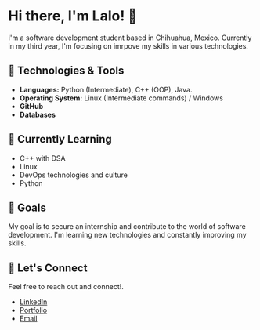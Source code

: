# Hi there, I'm Lalo! 👋

I'm a  software development student based in Chihuahua, Mexico. Currently in my third year, I'm focusing on imrpove my skills in various technologies.

## 🔧 Technologies & Tools
- **Languages:** Python (Intermediate), C++ (OOP), Java.
- **Operating System:** Linux (Intermediate commands) / Windows
- **GitHub**
- **Databases**

## 🌱 Currently Learning
- C++ with DSA
- Linux
- DevOps technologies and culture
- Python

## 🚀 Goals
My goal is to secure an internship and contribute to the world of software development. I'm learning new technologies and constantly improving my skills.

## 🤝 Let's Connect
Feel free to reach out and connect!.

- [LinkedIn](https://www.linkedin.com/in/joseeduardonunez/)
- [Portfolio](https://lalonunez.tech/)
- [Email](mailto:eduardonunez975@gmail.com)

